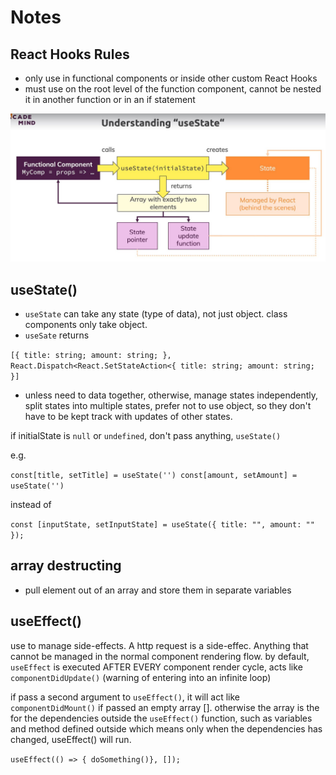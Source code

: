# Notes

## React Hooks Rules

- only use in functional components or inside other custom React Hooks
- must use on the root level of the function component, cannot be nested it in another function or in an if statement

<img src="/docs/understanding-useState.JPG"/>

## useState()

- `useState` can take any state (type of data), not just object. class components only take object.
- `useSate` returns

`[{ title: string; amount: string; }, React.Dispatch<React.SetStateAction<{ title: string; amount: string; }]`

- unless need to data together, otherwise, manage states independently, split states into multiple states, prefer not to use object, so they don't have to be kept track with updates of other states.

if initialState is `null` or `undefined`, don't pass anything, `useState()`

e.g.

`const[title, setTitle] = useState('') const[amount, setAmount] = useState('')`

instead of

`const [inputState, setInputState] = useState({ title: "", amount: "" });`

## array destructing

- pull element out of an array and store them in separate variables

## useEffect()

use to manage side-effects. A http request is a side-effec. Anything that cannot be managed in the normal component rendering flow. by default, `useEffect` is executed AFTER EVERY component render cycle, acts like `componentDidUpdate()` (warning of entering into an infinite loop)

if pass a second argument to `useEffect()`, it will act like `componentDidMount()` if passed an empty array []. otherwise the array is the for the dependencies outside the `useEffect()` function, such as variables and method defined outside which means only when the dependencies has changed, useEffect() will run.

`useEffect(() => { doSomething()}, []);`
